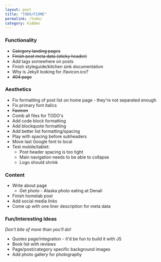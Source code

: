 ```yaml
---
layout: post
title: "TODO/FIXME"
permalink: /todo/
category: hidden
---
```


### Functionality

* ~~Category landing pages~~
* ~~Finish post meta data (sticky header)~~
* Add tags somewhere on posts
* Finish styleguide/kitchen sink documentation
* Why is Jekyll looking for /favicon.ico?
* ~~404 page~~

### Aesthetics

* Fix formatting of post list on home page - they're not separated enough
* Fix primary font italics
* ~~Favicon~~
* Comb all files for TODO's
* Add code block formatting
* Add blockquote formatting
* Add better list formatting/spacing
* Play with spacing before subheaders
* Move last Google font to local
* Test mobile/tablet:
  * Post header spacing is too tight
  * Main navigation needs to be able to collapse
  * Logo should shrink

### Content

* Write about page
  * Get photo - Alaska photo eating at Denali
* Finish homelab post
* Add social media links
* Come up with one liner description for meta data

### Fun/Interesting Ideas

_Don't bite of more than you'll do!_

* Quotes page/integration - it'd be fun to build it with JS
* Book list with reviews
* Page/post/category specific background images
* Add photo gallery for photography

 